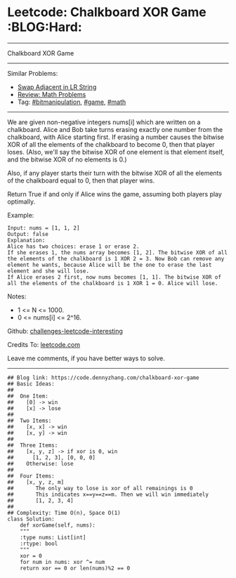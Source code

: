 
# Leetcode: Chalkboard XOR Game     :BLOG:Hard:

---

Chalkboard XOR Game  

---

Similar Problems:  

-   [Swap Adjacent in LR String](https://code.dennyzhang.com/swap-adjacent-in-lr-string)
-   [Review: Math Problems](https://code.dennyzhang.com/review-math)
-   Tag: [#bitmanipulation](https://code.dennyzhang.com/tag/bitmanipulation), [#game](https://code.dennyzhang.com/tag/game), [#math](https://code.dennyzhang.com/tag/math)

---

We are given non-negative integers nums[i] which are written on a chalkboard.  Alice and Bob take turns erasing exactly one number from the chalkboard, with Alice starting first.  If erasing a number causes the bitwise XOR of all the elements of the chalkboard to become 0, then that player loses.  (Also, we'll say the bitwise XOR of one element is that element itself, and the bitwise XOR of no elements is 0.)  

Also, if any player starts their turn with the bitwise XOR of all the elements of the chalkboard equal to 0, then that player wins.  

Return True if and only if Alice wins the game, assuming both players play optimally.  

Example:  

    Input: nums = [1, 1, 2]
    Output: false
    Explanation: 
    Alice has two choices: erase 1 or erase 2. 
    If she erases 1, the nums array becomes [1, 2]. The bitwise XOR of all the elements of the chalkboard is 1 XOR 2 = 3. Now Bob can remove any element he wants, because Alice will be the one to erase the last element and she will lose. 
    If Alice erases 2 first, now nums becomes [1, 1]. The bitwise XOR of all the elements of the chalkboard is 1 XOR 1 = 0. Alice will lose.

Notes:  

-   1 <= N <= 1000.
-   0 <= nums[i] <= 2^16.

Github: [challenges-leetcode-interesting](https://github.com/DennyZhang/challenges-leetcode-interesting/tree/master/chalkboard-xor-game)  

Credits To: [leetcode.com](https://leetcode.com/problems/chalkboard-xor-game/description/)  

Leave me comments, if you have better ways to solve.  

---

    ## Blog link: https://code.dennyzhang.com/chalkboard-xor-game
    ## Basic Ideas:
    ##
    ##  One Item:
    ##    [0] -> win
    ##    [x] -> lose
    ##
    ##  Two Items:
    ##    [x, x] -> win
    ##    [x, y] -> win
    ##
    ##  Three Items:
    ##    [x, y, z] -> if xor is 0, win
    ##      [1, 2, 3], [0, 0, 0]
    ##    Otherwise: lose
    ##
    ##  Four Items:
    ##    [x, y, z, m]
    ##       The only way to lose is xor of all remainings is 0
    ##       This indicates x==y==z==m. Then we will win immediately
    ##       [1, 2, 3, 4]
    ##
    ## Complexity: Time O(n), Space O(1)
    class Solution:
        def xorGame(self, nums):
    	"""
    	:type nums: List[int]
    	:rtype: bool
    	"""
    	xor = 0
    	for num in nums: xor ^= num
    	return xor == 0 or len(nums)%2 == 0

